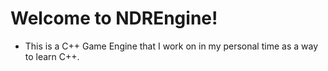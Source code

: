 # Welcome to NDREngine!
- This is a C++ Game Engine that I work on in my personal time as a way to learn C++.